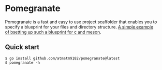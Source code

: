 # Pomegranate
Pomegranate is a fast and easy to use project scaffolder that enables you to specify a blueprint for your files and directory structure.
[A simple example of bsetting up such a blueprint for c and meson](https://github.com/atmatm9182/pomegranate-c-meson).

## Quick start
```console
$ go install github.com/atmatm9182/pomegranate@latest
$ pomegranate -h
```
